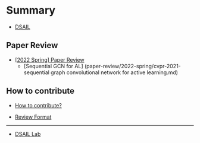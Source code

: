 # Summary  

* [DSAIL](README.md)

## Paper Review  

* [\[2022 Spring\] Paper Review](paper-review/README.md)    
   * [Sequential GCN for AL] (paper-review/2022-spring/cvpr-2021-sequential graph convolutional network for active learning.md)
 
## How to contribute  

* [How to contribute?](how-to-contribute.md)  

* [Review Format](paper-review/template.md)  
---  

* [DSAIL Lab](https://dsail.kaist.ac.kr/)  
